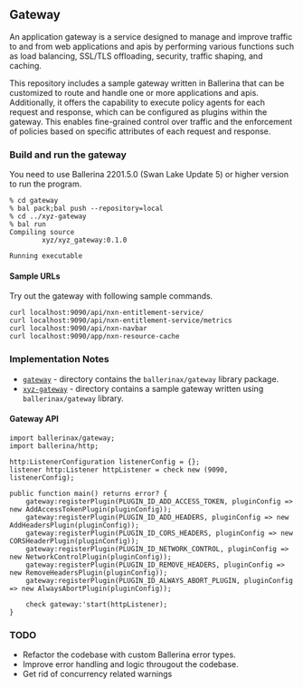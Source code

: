 ## Gateway

An application gateway is a service designed to manage and improve traffic to and from web applications and apis by performing various functions such as load balancing, SSL/TLS offloading, security, traffic shaping, and caching.

This repository includes a sample gateway written in Ballerina that can be customized to route and handle one or more applications and apis. Additionally, it offers the capability to execute policy agents for each request and response, which can be configured as plugins within the gateway. This enables fine-grained control over traffic and the enforcement of policies based on specific attributes of each request and response.

### Build and run the gateway
You need to use Ballerina 2201.5.0 (Swan Lake Update 5) or higher version to run the program. 

```
% cd gateway
% bal pack;bal push --repository=local
% cd ../xyz-gateway
% bal run
Compiling source
        xyz/xyz_gateway:0.1.0

Running executable

```

#### Sample URLs
Try out the gateway with following sample commands. 

```
curl localhost:9090/api/nxn-entitlement-service/
curl localhost:9090/api/nxn-entitlement-service/metrics
curl localhost:9090/api/nxn-navbar
curl localhost:9090/app/nxn-resource-cache
```

### Implementation Notes
- [`gateway`](gateway) - directory contains the `ballerinax/gateway` library package. 
- [`xyz-gateway`](xyz-gateway) - directory contains a sample gateway written using `ballerinax/gateway` library.

#### Gateway API 

```ballerina
import ballerinax/gateway;
import ballerina/http;

http:ListenerConfiguration listenerConfig = {};
listener http:Listener httpListener = check new (9090, listenerConfig);

public function main() returns error? {
    gateway:registerPlugin(PLUGIN_ID_ADD_ACCESS_TOKEN, pluginConfig => new AddAccessTokenPlugin(pluginConfig));
    gateway:registerPlugin(PLUGIN_ID_ADD_HEADERS, pluginConfig => new AddHeadersPlugin(pluginConfig));
    gateway:registerPlugin(PLUGIN_ID_CORS_HEADERS, pluginConfig => new CORSHeaderPlugin(pluginConfig));
    gateway:registerPlugin(PLUGIN_ID_NETWORK_CONTROL, pluginConfig => new NetworkControlPlugin(pluginConfig));
    gateway:registerPlugin(PLUGIN_ID_REMOVE_HEADERS, pluginConfig => new RemoveHeadersPlugin(pluginConfig));
    gateway:registerPlugin(PLUGIN_ID_ALWAYS_ABORT_PLUGIN, pluginConfig => new AlwaysAbortPlugin(pluginConfig));

    check gateway:'start(httpListener);
}
```

### TODO
- Refactor the codebase with custom Ballerina error types.
- Improve error handling and logic througout the codebase.
- Get rid of concurrency related warnings